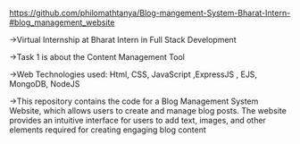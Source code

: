 https://github.com/philomathtanya/Blog-mangement-System-Bharat-Intern-#blog_management_website

->Virtual Internship at Bharat Intern in Full Stack Development

->Task 1 is about the Content Management Tool

->Web Technologies used: Html, CSS, JavaScript ,ExpressJS , EJS, MongoDB, NodeJS

->This repository contains the code for a Blog Management System Website, which allows users to create and manage blog posts. The website provides an intuitive interface for users to add text, images, and other elements required for creating engaging blog content
